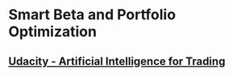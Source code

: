 # Smart Beta and Portfolio Optimization
## [Udacity - Artificial Intelligence for Trading](https://www.udacity.com/course/ai-for-trading--nd880)